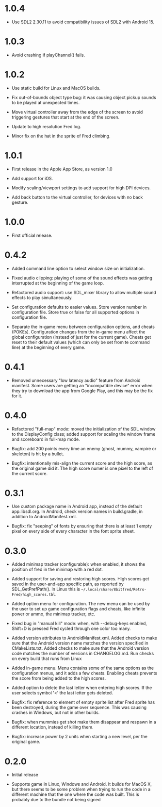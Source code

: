 # 1.0.4

* Use SDL2 2.30.11 to avoid compatibility issues of SDL2 with Android 15. 

# 1.0.3

* Avoid crashing if playChannel() fails.

# 1.0.2

* Use static build for Linux and MacOS builds.

* Fix out-of-bounds object type bug: it was causing object pickup sounds to be played at
  unexpected times.

* Move virtual controller away from the edge of the screen to avoid triggering gestures
  that start at the end of the screen.

* Update to high resolution Fred log.

* Minor fix on the hat in the sprite of Fred climbing.

# 1.0.1

* First release in the Apple App Store, as version 1.0

* Add support for iOS.

* Modify scaling/viewport settings to add support for high DPI devices.

* Add back button to the virtual controller, for devices with no back gesture.

# 1.0.0

* First official release.

# 0.4.2

* Added command line option to select window size on initialization.

* Fixed audio clipping: playing of some of the sound effects was getting interrupted at
  the beginning of the game loop.

* Refactored audio support: use SDL_mixer library to allow multiple sound effects to play
  simultaneously.

* Set configuration defaults to easier values. Store version number in configuration file.
  Store true or false for all supported options in configuration file.

* Separate the in-game menu between configuration options, and cheats (POKEs).
  Configuration changes from the in-game menu affect the global configuration (instead of
  just for the current game). Cheats get reset to their default values (which can only be
  set from te command line) at the beginning of every game.

# 0.4.1

* Removed unnecessary "low latency audio" feature from Android manifest. Some users are
  getting an "incompatible device" error when they try to download the app from Google
  Play, and this may be the fix for it.

# 0.4.0

* Refactored "full-map" mode: moved the initialization of the SDL window to the
  DisplayConfig class; added support for scaling the window frame and scoreboard in
  full-map mode.

* Bugfix: add 200 points every time an enemy (ghost, mummy, vampire or skeleton) is hit by
  a bullet.

* Bugfix: intentionally mis-align the current score and the high score, as the original
  game did it. The high score numer is one pixel to the left of the current score.

# 0.3.1

* Use custom package name in Android app, instead of the default app.libsdl.org. In
  Android, check version names in build.gradle, in addition to AndroidManifest.xml.

* Bugfix: fix "seeping" of fonts by ensuring that there is at least 1 empty pixel on every
  side of every character in the font sprite sheet.

# 0.3.0

* Added minimap tracker (configurable): when enabled, it shows the position of fred in the
  minimap with a red dot.

* Added support for saving and restoring high scores. High scores get saved in the
  user-and-app specific path, as reported by SDL_GetPrefPath(). In Linux this is
  `~/.local/share/8bitfred/Retro-Fred/high_scores.tbl`.

* Added option menu for configuration. The new menu can be used by the user to set up game
  configuration flags and cheats, like infinite power or ammo, the minimap tracker, etc.

* Fixed bug in "manual kill" mode: when, with --debug-keys enabled, Shift+D is pressed
  Fred cycled through one color too many.

* Added version attributes to AndroidManifest.xml. Added checks to make sure that the
  Android version name matches the version specified in CMakeLists.txt. Added checks to
  make sure that the Android version code matches the number of versions in CHANGELOG.md.
  Run checks on every build that runs from Linux

* Added in-game menu. Menu contains some of the same options as the configuration menus,
  and it adds a few cheats. Enabling cheats prevents the score from being added to the
  high scores.

* Added option to delete the last letter when entering high scores. If the user selects
  symbol '<' the last letter gets deleted.

* Bugfix: fix reference to element of empty sprite list after Fred sprite has been destroyed,
  during the game over sequence. This was causing crashes in Windows, but not in other
  builds.

* Bugfix: when mummies get shot make them disappear and respawn in a different location,
  instead of killing them.

* Bugfix: increase power by 2 units when starting a new level, per the original game.

# 0.2.0

* Initial release

* Supports game in Linux, Windows and Android. It builds for MacOS X, but there seems to
  be some problem when trying to run the code in a different machine that the one where
  the code was built. This is probably due to the bundle not being signed
